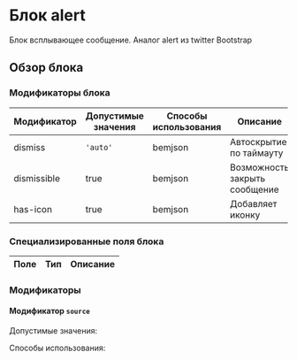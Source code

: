 # Блок alert

Блок всплывающее сообщение. Аналог alert из twitter Bootstrap

## Обзор блока

### Модификаторы блока

| Модификатор   | Допустимые значения   | Способы использования | Описание                |
|---------------|-----------------------|-----------------------|-------------------------|
| dismiss       | `'auto'`              | bemjson               | Автоскрытие по таймауту |
| dismissible   | true                  | bemjson               | Возможность закрыть сообщение|
| has-icon      | true                  | bemjson               | Добавляет иконку        |


### Специализированные поля блока

| Поле         | Тип       | Описание                   |
|--------------|-----------|----------------------------|

### Модификаторы

#### Модификатор `source`

Допустимые значения: 

Cпособы использования: 

